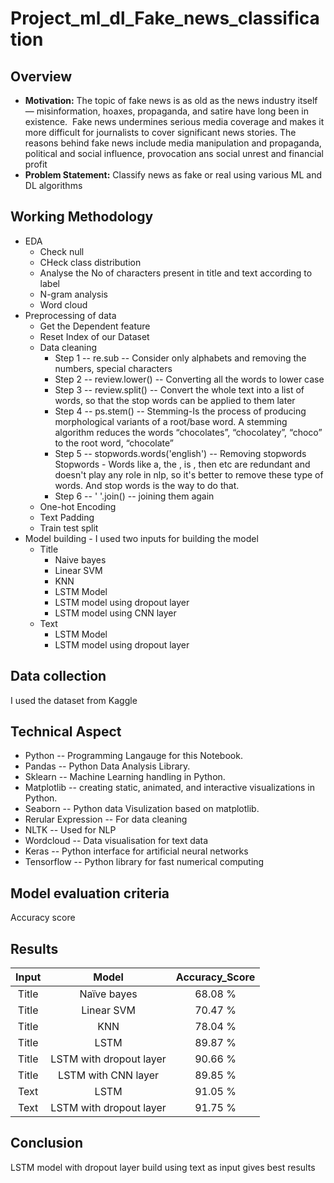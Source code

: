 # Project_ml_dl_Fake_news_classification
## Overview
* **Motivation:**
The topic of fake news is as old as the news industry itself — misinformation, hoaxes, propaganda, and satire have long been in existence. 
Fake news undermines serious media coverage and makes it more difficult for journalists to cover significant news stories.
The reasons behind fake news include media manipulation and propaganda, political and social influence, provocation ans social unrest and financial profit 
* **Problem Statement:**
Classify news as fake or real using various ML and DL algorithms

## Working Methodology 
* EDA 
  * Check null
  * CHeck class distribution 
  * Analyse the No of characters present in title and text according to label
  * N-gram analysis
  * Word cloud
* Preprocessing of data
  * Get the Dependent feature
  * Reset Index of our Dataset
  * Data cleaning
      * Step 1 -- re.sub -- Consider only alphabets and removing the numbers, special characters
      * Step 2 -- review.lower() -- Converting all the words to lower case
      * Step 3 -- review.split() -- Convert the whole text into a list of words, so that the stop words can be applied to them later
      * Step 4 -- ps.stem() -- Stemming-Is the process of producing morphological variants of a root/base word. A stemming algorithm reduces the words “chocolates”, “chocolatey”, “choco” to the root word, “chocolate”
      * Step 5 -- stopwords.words('english') -- Removing stopwords Stopwords - Words like a, the , is , then etc are redundant and doesn't play any role in nlp, so it's better to remove these type of words. And stop words is the way to do that.
      * Step 6 -- ' '.join() -- joining them again
  * One-hot Encoding
  * Text Padding
  * Train test split
* Model building - I used two inputs for building the model 
  * Title 
      * Naive bayes
      * Linear SVM 
      * KNN
      * LSTM Model 
      * LSTM model using dropout layer 
      * LSTM model using CNN layer
  * Text 
      * LSTM Model 
      * LSTM model using dropout layer 
## Data collection 
I used the dataset from Kaggle 

## Technical Aspect 
* Python -- Programming Langauge for this Notebook.
* Pandas -- Python Data Analysis Library.
* Sklearn -- Machine Learning handling in Python.
* Matplotlib -- creating static, animated, and interactive visualizations in Python.
* Seaborn -- Python data Visulization based on matplotlib.
* Rerular Expression -- For data cleaning 
* NLTK -- Used for NLP 
* Wordcloud -- Data visualisation for text data
* Keras -- Python interface for artificial neural networks 
* Tensorflow -- Python library for fast numerical computing 

## Model evaluation criteria 
Accuracy score 

## Results 
|Input |Model|Accuracy_Score|
|:--:|:--:|:--:|
|Title|Naïve bayes| 68.08 %|
|Title|Linear SVM| 70.47 % |
|Title|KNN | 78.04 % |
|Title|LSTM | 89.87 % |
|Title|LSTM with dropout layer | 90.66 % |
|Title|LSTM with CNN layer| 89.85 % |
|Text|LSTM| 91.05 % |
|Text|LSTM with dropout layer | 91.75 % |

## Conclusion 
LSTM model with dropout layer build using text as input gives best results 

  
 

